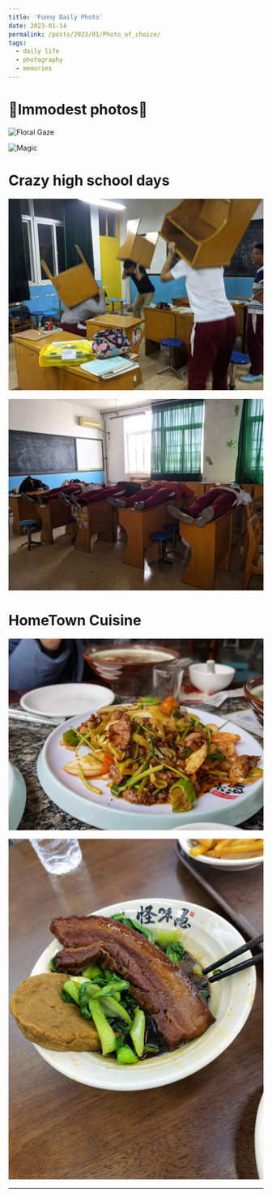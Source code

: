 ```yaml
---
title: 'Funny Daily Photo'
date: 2023-01-14
permalink: /posts/2023/01/Photo_of_choice/
tags:
  - daily life
  - photography
  - memories
---
```


🤗Immodest photos🤗
======
![Floral Gaze](/assets/Yide_Fun/YideBian_Portrait_flower.jpg)

![Magic](/assets/Yide_Fun/YideBian_Portrait_magic.jpg)

Crazy high school days
======
![Workout Time!](/assets/Yide_Fun/YideBian_classroom_workout.jpg)

![Nap time == morgue](/assets/Yide_Fun/YideBian_classroom_morgue.jpg)


HomeTown Cuisine
======
![stir-fried mutton with scallions](/assets/Yide_Fun/YideBian_Xuzhou_Cuisine_scallion_lamb.jpg)

![The pork shared when we became sworn brothers.](/assets/Yide_Fun/YideBian_Xuzhou_Cuisine_BBQ_pork.jpg)

------